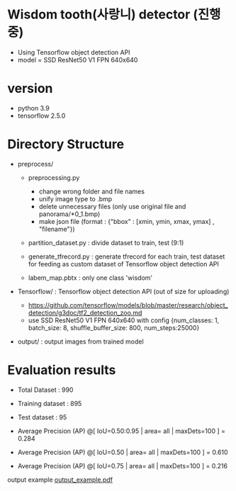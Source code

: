 # Wisdom tooth(사랑니) detector (진행중)
  - Using Tensorflow object detection API
  - model = SSD ResNet50 V1 FPN 640x640

# version
  - python 3.9
  - tensorflow 2.5.0

# Directory Structure

* preprocess/
    * preprocessing.py
        - change wrong folder and file names
        - unify image type to .bmp
        - delete unnecessary files (only use original file and panorama/*0_1.bmp)
        - make json file (format : {"bbox" : [xmin, ymin, xmax, ymax] , "filename"})
    
    * partition_dataset.py : divide dataset to train, test (9:1)
    * generate_tfrecord.py : generate tfrecord for each train, test dataset for feeding as custom dataset of Tensorflow object detection API
    * labem_map.pbtx : only one class 'wisdom'

* Tensorflow/ : Tensorflow object detection API (out of size for uploading)
    - https://github.com/tensorflow/models/blob/master/research/object_detection/g3doc/tf2_detection_zoo.md
    - use SSD ResNet50 V1 FPN 640x640 with config {num_classes: 1, batch_size: 8, shuffle_buffer_size: 800, num_steps:25000}

* output/ : output images from trained model


# Evaluation results

- Total Dataset : 990
- Training dataset : 895
- Test dataset : 95

 - Average Precision  (AP) @[ IoU=0.50:0.95 | area=   all | maxDets=100 ] = 0.284
 - Average Precision  (AP) @[ IoU=0.50      | area=   all | maxDets=100 ] = 0.610
 - Average Precision  (AP) @[ IoU=0.75      | area=   all | maxDets=100 ] = 0.216

output example
[output_example.pdf](https://github.com/GunhuiHan/tooth_detector/files/9136844/output_example.pdf)
